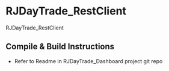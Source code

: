 # RJDayTrade_RestClient
RJDayTrade_RestClient

## Compile & Build Instructions
* Refer to Readme in RJDayTrade_Dashboard project git repo
 
